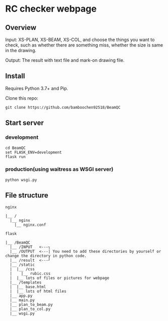 # RC checker webpage

## Overview

Input: XS-PLAN, XS-BEAM, XS-COL, and choose the things you want to check, such as whether there are something miss, whether the size is same in the drawing. 

Output: The result with text file and mark-on drawing file. 

## Install

Requires Python 3.7+ and Pip. 

Clone this repo: 
```
git clone https://github.com/bamboochen92518/BeamQC
```

## Start server

### development
```
cd BeamQC
set FLASK_ENV=development
flask run
```
### production(using waitress as WSGI server)
```
python wsgi.py
```

## File structure
`nginx`
```
|__ /
  |__ nginx
    |__ nginx.conf
```
`flask`
```
|__ /BeamQC
  |__ /INPUT   <---┐
  |__ /OUTPUT  <---| You need to add these directories by yourself or change the directory in python code. 
  |__ /result  <---┘
  |__ /static
  |  |__ /css
  |    |__ rubic.css
  |  |__ lots of files or pictures for webpage
  |__ /templates 
  |  |__ base.html
  |  |__ lots of html files
  |__ app.py
  |__ main.py
  |__ plan_to_beam.py
  |__ plan_to_col.py
  |__ wsgi.py
```